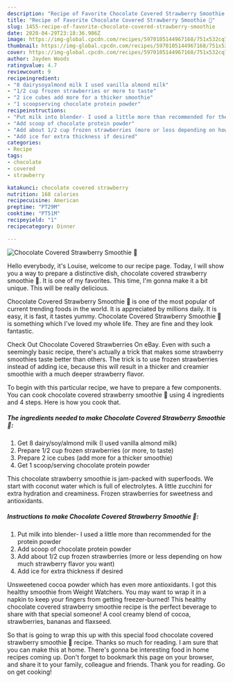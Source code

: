 ```yaml
---
description: "Recipe of Favorite Chocolate Covered Strawberry Smoothie 🍓"
title: "Recipe of Favorite Chocolate Covered Strawberry Smoothie 🍓"
slug: 1455-recipe-of-favorite-chocolate-covered-strawberry-smoothie
date: 2020-04-29T23:18:36.986Z
image: https://img-global.cpcdn.com/recipes/5970105144967168/751x532cq70/chocolate-covered-strawberry-smoothie-🍓-recipe-main-photo.jpg
thumbnail: https://img-global.cpcdn.com/recipes/5970105144967168/751x532cq70/chocolate-covered-strawberry-smoothie-🍓-recipe-main-photo.jpg
cover: https://img-global.cpcdn.com/recipes/5970105144967168/751x532cq70/chocolate-covered-strawberry-smoothie-🍓-recipe-main-photo.jpg
author: Jayden Woods
ratingvalue: 4.7
reviewcount: 9
recipeingredient:
- "8 dairysoyalmond milk I used vanilla almond milk"
- "1/2 cup frozen strawberries or more to taste"
- "2 ice cubes add more for a thicker smoothie"
- "1 scoopserving chocolate protein powder"
recipeinstructions:
- "Put milk into blender- I used a little more than recommended for the protein powder"
- "Add scoop of chocolate protein powder"
- "Add about 1/2 cup frozen strawberries (more or less depending on how much strawberry flavor you want)"
- "Add ice for extra thickness if desired"
categories:
- Recipe
tags:
- chocolate
- covered
- strawberry

katakunci: chocolate covered strawberry 
nutrition: 168 calories
recipecuisine: American
preptime: "PT29M"
cooktime: "PT51M"
recipeyield: "1"
recipecategory: Dinner

---
```



![Chocolate Covered Strawberry Smoothie 🍓](https://img-global.cpcdn.com/recipes/5970105144967168/751x532cq70/chocolate-covered-strawberry-smoothie-🍓-recipe-main-photo.jpg)

Hello everybody, it's Louise, welcome to our recipe page. Today, I will show you a way to prepare a distinctive dish, chocolate covered strawberry smoothie 🍓. It is one of my favorites. This time, I'm gonna make it a bit unique. This will be really delicious.

Chocolate Covered Strawberry Smoothie 🍓 is one of the most popular of current trending foods in the world. It is appreciated by millions daily. It is easy, it is fast, it tastes yummy. Chocolate Covered Strawberry Smoothie 🍓 is something which I've loved my whole life. They are fine and they look fantastic.

Check Out Chocolate Covered Strawberries On eBay. Even with such a seemingly basic recipe, there&#39;s actually a trick that makes some strawberry smoothies taste better than others. The trick is to use frozen strawberries instead of adding ice, because this will result in a thicker and creamier smoothie with a much deeper strawberry flavor.


To begin with this particular recipe, we have to prepare a few components. You can cook chocolate covered strawberry smoothie 🍓 using 4 ingredients and 4 steps. Here is how you cook that.

<!--inarticleads1-->

##### The ingredients needed to make Chocolate Covered Strawberry Smoothie 🍓:

1. Get 8 dairy/soy/almond milk (I used vanilla almond milk)
1. Prepare 1/2 cup frozen strawberries (or more, to taste)
1. Prepare 2 ice cubes (add more for a thicker smoothie)
1. Get 1 scoop/serving chocolate protein powder


This chocolate strawberry smoothie is jam-packed with superfoods. We start with coconut water which is full of electrolytes. A little zucchini for extra hydration and creaminess. Frozen strawberries for sweetness and antioxidants. 

<!--inarticleads2-->

##### Instructions to make Chocolate Covered Strawberry Smoothie 🍓:

1. Put milk into blender- I used a little more than recommended for the protein powder
1. Add scoop of chocolate protein powder
1. Add about 1/2 cup frozen strawberries (more or less depending on how much strawberry flavor you want)
1. Add ice for extra thickness if desired


Unsweetened cocoa powder which has even more antioxidants. I got this healthy smoothie from Weight Watchers. You may want to wrap it in a napkin to keep your fingers from getting freezer-burned! This healthy chocolate covered strawberry smoothie recipe is the perfect beverage to share with that special someone! A cool creamy blend of cocoa, strawberries, bananas and flaxseed. 

So that is going to wrap this up with this special food chocolate covered strawberry smoothie 🍓 recipe. Thanks so much for reading. I am sure that you can make this at home. There's gonna be interesting food in home recipes coming up. Don't forget to bookmark this page on your browser, and share it to your family, colleague and friends. Thank you for reading. Go on get cooking!
